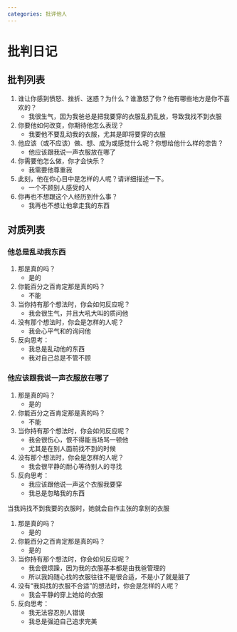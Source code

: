 ```yaml
---
categories: 批评他人
---
```


# 批判日记

## 批判列表

1. 谁让你感到愤怒、挫折、迷惑？为什么？谁激怒了你？他有哪些地方是你不喜欢的？
    - 我很生气，因为我爸总是把我要穿的衣服乱扔乱放，导致我找不到衣服
2. 你要他如何改变，你期待他怎么表现？
    - 我要他不要乱动我的衣服，尤其是即将要穿的衣服
3. 他应该（或不应该）做、想、成为或感觉什么呢？你想给他什么样的忠告？
    - 他应该跟我说一声衣服放在哪了
4. 你需要他怎么做，你才会快乐？
    - 我需要他尊重我
5. 此刻，他在你心目中是怎样的人呢？请详细描述一下。
    - 一个不顾别人感受的人
6. 你再也不想跟这个人经历到什么事？
    - 我再也不想让他拿走我的东西

## 对质列表

### 他总是乱动我东西

1. 那是真的吗？
    - 是的
2. 你能百分之百肯定那是真的吗？
    - 不能
3. 当你持有那个想法时，你会如何反应呢？
    - 我会很生气，并且大吼大叫的质问他
4. 没有那个想法时，你会是怎样的人呢？
    - 我会心平气和的询问他
5. 反向思考：
    - 我总是乱动他的东西
    - 我对自己总是不管不顾

### 他应该跟我说一声衣服放在哪了

1. 那是真的吗？
    - 是的
2. 你能百分之百肯定那是真的吗？
    - 不能
3. 当你持有那个想法时，你会如何反应呢？
    - 我会很伤心，恨不得能当场骂一顿他
    - 尤其是在别人面前找不到的时候
4. 没有那个想法时，你会是怎样的人呢？
    - 我会很平静的耐心等待别人的寻找
5. 反向思考：
    - 我应该跟他说一声这个衣服我要穿
    - 我总是忽略我的东西

当我妈找不到我要的衣服时，她就会自作主张的拿别的衣服

1. 那是真的吗？
    - 是的
2. 你能百分之百肯定那是真的吗？
    - 是的
3. 当你持有那个想法时，你会如何反应呢？
    - 我会很烦躁，因为我的衣服基本都是由我爸管理的
    - 所以我妈随心找的衣服往往不是很合适，不是小了就是脏了
4. 没有“我妈找的衣服不合适”的想法时，你会是怎样的人呢？
    - 我会平静的穿上她给的衣服
5. 反向思考：
    - 我无法容忍别人错误
    - 我总是强迫自己追求完美
